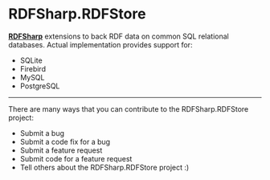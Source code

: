 # RDFSharp.RDFStore
<b><a href="https://github.com/mdesalvo/RDFSharp">RDFSharp</a></b> extensions to back RDF data on common SQL relational databases. Actual implementation provides support for: 
<ul>
    <li>SQLite</li>
    <li>Firebird</li>
    <li>MySQL</li>
    <li>PostgreSQL</li>
</ul>
<hr>
There are many ways that you can contribute to the RDFSharp.RDFStore project: 

<ul>
    <li>Submit a bug</li> 
    <li>Submit a code fix for a bug</li>  
    <li>Submit a feature request</li>
    <li>Submit code for a feature request</li>
    <li>Tell others about the RDFSharp.RDFStore project :)</li>
</ul>
